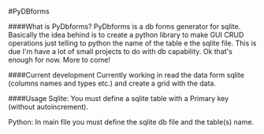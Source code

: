 #PyDBforms

####What is PyDbforms? 
PyDbforms is a db forms  generator for sqlite. Basically the idea behind is to create a python library to  make GUI CRUD operations just telling to python the name of the table e the sqlite file. This is due I'm have a lot of small projects to do with db capability. Ok that's enough for now. More to come!

####Current development 
Currently working in read the data form sqlite (columns names and types etc.) and create a grid with the data.

####Usage 
Sqlite:
You must define a sqlite table with a Primary key (without autoincrement). 

Python:
In main file you must define the sqlite db file and the table(s) name.
